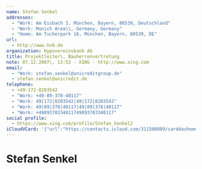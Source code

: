 ```yaml
---
name: Stefan Senkel
addresses:
  - "Work: Am Eisbach 3, München, Bayern, 80539, Deutschland"
  - "Work: Munich Area\\, Germany, Germany"
  - "Home: Am Tucherpark 16, München, Bayern, 80539, DE"
url:
  - http://www.hvb.de
organization: Hypovereinsbank AG
title: Projektleiter\, Bauherrenvertretung
note: 07.12.2007\, 13:52 - XING - http://www.xing.com
email:
  - "Work: stefan.senkel@unicreditgroup.de"
  - stefan.senkel@unicredit.de
telephone:
  - +49-172-8203542
  - "Work: +49-89-378-40117"
  - "Work: 49|172|8203542|49|172|8203542"
  - "Work: 49|89|378|40117|49|89|378|40117"
  - "Work: +4989378334011749893783340117"
social profile:
  - https://www.xing.com/profile/Stefan_Senkel2
iCloudVCard: '{"url":"https://contacts.icloud.com/311500889/carddavhome/card/3E2395AE-083A-4384-96B7-6B4AE17A73E2.vcf","etag":"\"kmfha5x8\"","data":"BEGIN:VCARD\r\nVERSION:3.0\r\nFN:\r\nN:Senkel;Stefan;;;\r\nUID:19CEF593-4B2C-47CD-9430-E026E0BCEB67\r\nADR;TYPE=WORK:;;Am Eisbach 3;München;Bayern;80539;Deutschland;\r\nADR;TYPE=WORK:;;;Munich Area\\, Germany;;;Germany;\r\nADR;TYPE=HOME:;;Am Tucherpark 16;München;Bayern;80539;DE;\r\nitem1.X-ABLABEL:Work\r\nitem0.X-ABLABEL:xing\r\nitem5.X-ABLABEL:Home Page\r\nPRODID:ez-vcard 0.9.13-fc\r\nREV:2025-04-03T22:08:02Z\r\nURL:http://www.hvb.de\r\nORG:Hypovereinsbank AG;\r\nTITLE:Projektleiter\\, Bauherrenvertretung\r\nNOTE:07.12.2007\\, 13:52 - XING - http://www.xing.com\r\nEMAIL;TYPE=WORK:stefan.senkel@unicreditgroup.de\r\nEMAIL:stefan.senkel@unicredit.de\r\nPHOTO;VALUE=uri:https://d2ojpxxtu63wzl.cloudfront.net/static/5ad474dcd9484c\r\n 3ad600e2802fe9b9df_87fdb206be48d3be758e40772611384b752253da1a0a19a43dcf6b97\r\n 49db5e39\r\nTEL;TYPE=CELL:+49-172-8203542\r\nTEL;TYPE=WORK:+49-89-378-40117\r\nTEL;TYPE=WORK:49|172|8203542|49|172|8203542\r\nTEL;TYPE=WORK:49|89|378|40117|49|89|378|40117\r\nTEL;TYPE=WORK:+4989378334011749893783340117\r\nitem0.X-SOCIALPROFILE;X-USER=Stefan_Senkel2:https://www.xing.com/profile/St\r\n efan_Senkel2\r\nEND:VCARD"}'
---
```

# Stefan Senkel
